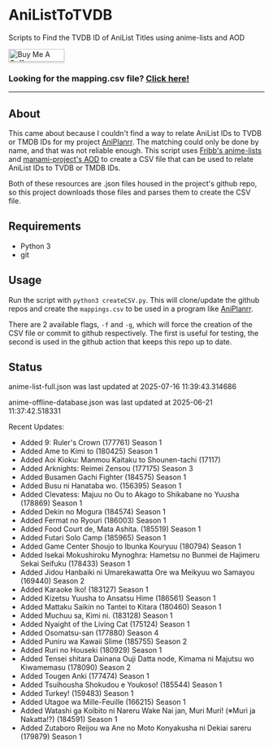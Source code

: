 # AniListToTVDB
Scripts to Find the TVDB ID of AniList Titles using anime-lists and AOD

<a href="https://www.buymeacoffee.com/noggl" target="_blank"><img src="https://www.buymeacoffee.com/assets/img/custom_images/orange_img.png" alt="Buy Me A Coffee" style="height: 25px !important;width: 110px !important;box-shadow: 0px 3px 2px 0px rgba(190, 190, 190, 0.5) !important;-webkit-box-shadow: 0px 3px 2px 0px rgba(190, 190, 190, 0.5) !important;" ></a>
### **Looking for the mapping.csv file? [Click here!](https://raw.githubusercontent.com/noggl/AniListToTVDB/main/mapping.csv)**
------------------------
## About
This came about because I couldn't find a way to relate AniList IDs to TVDB or TMDB IDs for my project [AniPlanrr](https://github.com/noggl/AniPlanrr). The matching could only be done by name, and that was not reliable enough. This script uses [Fribb's anime-lists](https://github.com/Fribb/anime-lists) and [manami-project's AOD](https://github.com/manami-project/anime-offline-database) to create a CSV file that can be used to relate AniList IDs to TVDB or TMDB IDs.

Both of these resources are .json files housed in the project's github repo, so this project downloads those files and parses them to create the CSV file.

## Requirements
- Python 3
- git

## Usage

Run the script with `python3 createCSV.py`. This will clone/update the github repos and create the `mappings.csv` to be used in a program like [AniPlanrr](https://github.com/noggl/AniPlanrr).

There are 2 available flags, `-f` and `-g`, which will force the creation of the CSV file or commit to github respectively. The first is useful for testing, the second is used in the github action that keeps this repo up to date.

## Status
anime-list-full.json was last updated at 2025-07-16 11:39:43.314686

anime-offline-database.json was last updated at 2025-06-21 11:37:42.518331



Recent Updates:

- Added 9: Ruler's Crown (177761) Season 1
- Added Ame to Kimi to (180425) Season 1
- Added Aoi Kioku: Manmou Kaitaku to Shounen-tachi (17117)
- Added Arknights: Reimei Zensou (177175) Season 3
- Added Busamen Gachi Fighter (184575) Season 1
- Added Busu ni Hanataba wo. (156395) Season 1
- Added Clevatess: Majuu no Ou to Akago to Shikabane no Yuusha (178869) Season 1
- Added Dekin no Mogura (184574) Season 1
- Added Fermat no Ryouri (186003) Season 1
- Added Food Court de, Mata Ashita. (185519) Season 1
- Added Futari Solo Camp (185965) Season 1
- Added Game Center Shoujo to Ibunka Kouryuu (180794) Season 1
- Added Isekai Mokushiroku Mynoghra: Hametsu no Bunmei de Hajimeru Sekai Seifuku (178433) Season 1
- Added Jidou Hanbaiki ni Umarekawatta Ore wa Meikyuu wo Samayou (169440) Season 2
- Added Karaoke Iko! (183127) Season 1
- Added Kizetsu Yuusha to Ansatsu Hime (186561) Season 1
- Added Mattaku Saikin no Tantei to Kitara (180460) Season 1
- Added Muchuu sa, Kimi ni. (183128) Season 1
- Added Nyaight of the Living Cat (175124) Season 1
- Added Osomatsu-san (177880) Season 4
- Added Puniru wa Kawaii Slime (185755) Season 2
- Added Ruri no Houseki (180929) Season 1
- Added Tensei shitara Dainana Ouji Datta node, Kimama ni Majutsu wo Kiwamemasu (178090) Season 2
- Added Tougen Anki (177474) Season 1
- Added Tsuihousha Shokudou e Youkoso! (185544) Season 1
- Added Turkey! (159483) Season 1
- Added Utagoe wa Mille-Feuille (166215) Season 1
- Added Watashi ga Koibito ni Nareru Wake Nai jan, Muri Muri! (※Muri ja Nakatta!?) (184591) Season 1
- Added Zutaboro Reijou wa Ane no Moto Konyakusha ni Dekiai sareru (179879) Season 1
